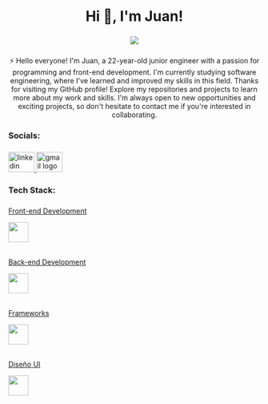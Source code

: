 <h1 align="center">Hi 👋, I'm Juan!</h1>

###

<div align="center">
  <img src="https://readme-typing-svg.herokuapp.com/?font=Baloo2+Code&size=22&duration=3000&pause=1000&color=EBDEF0&center=true&vCenter=true&width=440&lines=+Front-end+Developer;" />
</div>


###

<p align="center">⚡️ Hello everyone! I'm Juan, a 22-year-old junior engineer with a passion for programming and front-end development. I'm currently studying software engineering, where I've learned and improved my skills in this field. Thanks for visiting my GitHub profile! Explore my repositories and projects to learn more about my work and skills. I'm always open to new opportunities and exciting projects, so don't hesitate to contact me if you're interested in collaborating. </p>

###



<h3 align="left">Socials:</h3>

###

<div align="left">
  <a href="https://www.linkedin.com/in/juan-rengifo-702a6a306/" target="_blank">
    <img src="https://raw.githubusercontent.com/maurodesouza/profile-readme-generator/master/src/assets/icons/social/linkedin/default.svg" width="52" height="40" alt="linkedin logo"  />
  </a>
  <a href="mailto:medrandajuan843@gmail.com" target="_blank">
    <img src="https://raw.githubusercontent.com/maurodesouza/profile-readme-generator/master/src/assets/icons/social/gmail/default.svg" width="52" height="40" alt="gmail logo"  />
  </a>
</div>

###

<h3 align="left">Tech Stack:</h3>

###

<div align="left">
  <a href="https://skillicons.dev">
    <p>Front-end Development</p>
    <img src="https://skillicons.dev/icons?i=html,css,react,angular,javascript"
     height="40" />
    <br></br>
    <p>Back-end Development</p>
    <img src="https://skillicons.dev/icons?i=nodejs,express,git,mysql,github"
     height="40" />
    <br></br>
     <p>Frameworks</p>
     <img src="https://skillicons.dev/icons?i=mui,bootstrap,tailwind,sass"
     height="40" />
     <br></br>
     <p>Diseño UI</p>
     <img src="https://skillicons.dev/icons?i=figma,ai"
     height="40" />
  </a>
</p>

 
 
</div>

###
